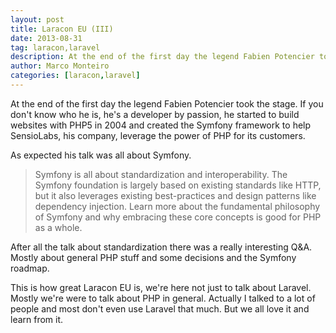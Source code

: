 ```yaml
---
layout: post
title: Laracon EU (III)
date: 2013-08-31
tag: laracon,laravel
description: At the end of the first day the legend Fabien Potencier took the stage. If you dont know who he is, hes a developer by passion, he started to build
author: Marco Monteiro
categories: [laracon,laravel]
---
```


At the end of the first day the legend Fabien Potencier took the stage. If you don't know who he is, he's a developer by passion, he started to build websites with PHP5 in 2004 and created the Symfony framework to help SensioLabs, his company, leverage the power of PHP for its customers.

As expected his talk was all about Symfony.

> Symfony is all about standardization and interoperability. The Symfony foundation is largely based on existing standards like HTTP, but it also leverages existing best-practices and design patterns like dependency injection. Learn more about the fundamental philosophy of Symfony and why embracing these core concepts is good for PHP as a whole.

After all the talk about standardization there was a really interesting Q&A. Mostly about general PHP stuff and some decisions and the Symfony roadmap.

This is how great Laracon EU is, we're here not just to talk about Laravel. Mostly we're were to talk about PHP in general. Actually I talked to a lot of people and most don't even use Laravel that much. But we all love it and learn from it.


